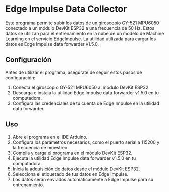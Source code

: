 # Edge Impulse Data Collector
Este programa permite subir los datos de un giroscopio GY-521 MPU6050 conectado a un módulo DevKit ESP32 a una frecuencia de 50 Hz. Estos datos se utilizan para el entrenamiento en la nube de un modelo de Machine Learning en el servicio EdgeImpulse. La utilidad utilizada para cargar los datos es Edge Impulse data forwarder v1.5.0.

## Configuración
Antes de utilizar el programa, asegúrate de seguir estos pasos de configuración:
<ol>
<li>Conecta el giroscopio GY-521 MPU6050 al módulo DevKit ESP32.
</li>
<li>Descarga e instala la utilidad Edge Impulse data forwarder v1.5.0 en tu computadora.
</li>
<li>Configura las credenciales de tu cuenta de Edge Impulse en la utilidad data forwarder.</li>
</ol>

## Uso
<ol>
<li>Abre el programa en el IDE Arduino.</li>
<li>Configura los parámetros necesarios, como el puerto serial a 115200 y la frecuencia de muestreo.</li>
<li>Compila y carga el programa en el módulo DevKit ESP32.</li>
<li>Ejecuta la utilidad Edge Impulse data forwarder v1.5.0 en tu computadora. </li>
<li>Inicia la adquisición de datos desde el módulo DevKit ESP32. </li>
<li>Selecciona el etiquetado de tus datos en Edge Impulse.</li>
<li>Los datos serán enviados automáticamente a Edge Impulse para su entrenamiento.</li> </ol>
